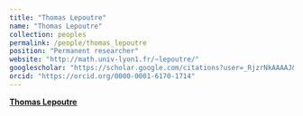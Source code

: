 ```yaml
---
title: "Thomas Lepoutre"
name: "Thomas Lepoutre"
collection: peoples
permalink: /people/thomas_lepoutre
position: "Permanent researcher"
website: "http://math.univ-lyon1.fr/~lepoutre/"
googlescholar: "https://scholar.google.com/citations?user=_RjzrNkAAAAJ&hl=fr"
orcid: "https://orcid.org/0000-0001-6170-1714"
---
```


**[Thomas Lepoutre](http://math.univ-lyon1.fr/~lepoutre/)**
